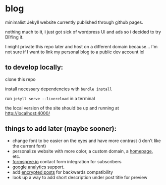 # blog

minimalist Jekyll website currently published through github pages.

nothing much to it, i just got sick of wordpress UI and ads so i decided to try DIYing it.

I might private this repo later and host on a different domain because... I'm not sure if I want to link my personal blog to a public dev account lol

## to develop locally:

clone this repo

install necessary dependencies with `bundle install`

run `jekyll serve --livereload` in a terminal

the local version of the site should be up and running at [http://localhost:4000/](http://localhost:4000/)

## things to add later (maybe sooner):

* change font to be easier on the eyes and have more contrast (i don't like the
current font)
* personalize website with more color, a custom domain, a
[homepage](https://github.com/andrewbanchich/forty-jekyll-theme), etc.
* [formspree.io](https://formspree.io/) contact form integration for subscribers
* [google analytics](https://www.google.com/analytics/) support.
* add [encrypted posts](https://github.com/lilykonings/jekyll-password-protect)
for backwards compatibility
* look up a way to add short description under post title for preview
